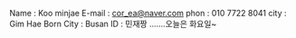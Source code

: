 Name : Koo minjae
E-mail : cor_ea@naver.com
phon : 010 7722 8041
city : Gim Hae
Born City : Busan
ID : 민재짱
.......오늘은 화요일~